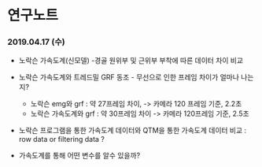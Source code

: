 연구노트
=======

### 2019.04.17 (수)
* 노락슨 가속도계(신모델) -경골 원위부 및 근위부 부착에 따른 데이터 차이 비교
* 노락슨 가속도계와 트레드밀 GRF 동조 - 무선으로 인한 프레임 차이가 얼마나 나는지? 
  - 노락슨 emg와 grf : 약 27프레임 차이, -> 카메라 120 프레임 기준, 2.2초 
  - 노락슨 가속도계와 grf : 약 30프레임 차이 -> 카메라 120프레임 기준, 2.5초 


* 노락슨 프로그램을 통한 가속도계 데이터와 QTM을 통한 가속도계 데이터 비교 : row data or filtering data ?

* 가속도계를 통해 어떤 변수를 알수 있을까?
